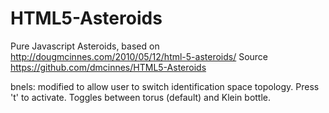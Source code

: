 HTML5-Asteroids
===============

Pure Javascript Asteroids, based on http://dougmcinnes.com/2010/05/12/html-5-asteroids/
Source https://github.com/dmcinnes/HTML5-Asteroids

bnels: modified to allow user to switch identification space topology.  Press 't'
to activate.  Toggles between torus (default) and Klein bottle.
